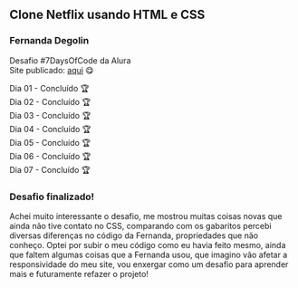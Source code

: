 <h2>Clone Netflix usando HTML e CSS</h2>
<h3>Fernanda Degolin</h3>

Desafio #7DaysOfCode da Alura
<br>
Site publicado: <a href="https://nidril.github.io/7DaysOfCode_HTML_CSS/" target="_blank">aqui</a> 😋

Dia 01 - Concluído 🏆
<br>
Dia 02 - Concluído 🏆
<br>
Dia 03 - Concluído 🏆
<br>
Dia 04 - Concluído 🏆
<br>
Dia 05 - Concluído 🏆
<br>
Dia 06 - Concluído 🏆
<br>
Dia 07 - Concluído 🏆

<h3>Desafio finalizado!</h3>
<p>Achei muito interessante o desafio, me mostrou muitas coisas novas que ainda não tive contato no CSS, comparando com os gabaritos percebi diversas diferenças no código da Fernanda, propriedades que não conheço. Optei por subir o meu código como eu havia feito mesmo, ainda que faltem algumas coisas que a Fernanda usou, que imagino vão afetar a responsividade do meu site, vou enxergar como um desafio para aprender mais e futuramente refazer o projeto!</p>
